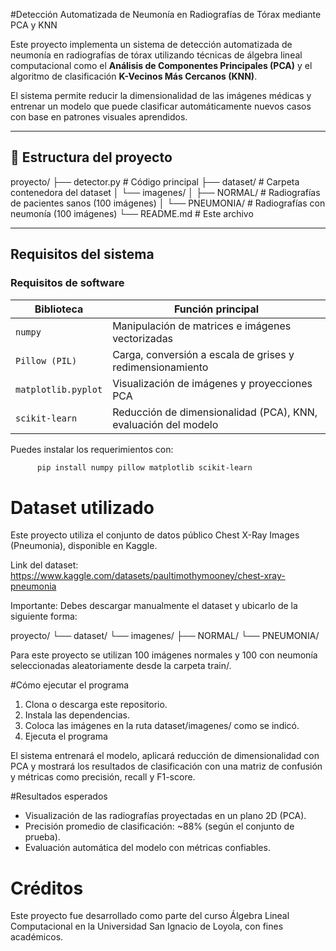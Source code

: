 #Detección Automatizada de Neumonía en Radiografías de Tórax mediante PCA y KNN

Este proyecto implementa un sistema de detección automatizada de neumonía en radiografías de tórax utilizando técnicas de álgebra lineal computacional como el **Análisis de Componentes Principales (PCA)** y el algoritmo de clasificación **K-Vecinos Más Cercanos (KNN)**.

El sistema permite reducir la dimensionalidad de las imágenes médicas y entrenar un modelo que puede clasificar automáticamente nuevos casos con base en patrones visuales aprendidos.

---

## 📂 Estructura del proyecto

proyecto/
├── detector.py # Código principal
├── dataset/ # Carpeta contenedora del dataset
│ └── imagenes/
│ ├── NORMAL/ # Radiografías de pacientes sanos (100 imágenes)
│ └── PNEUMONIA/ # Radiografías con neumonía (100 imágenes)
└── README.md # Este archivo

---

## Requisitos del sistema

### Requisitos de software

| Biblioteca         | Función principal                                              |
|--------------------|---------------------------------------------------------------|
| `numpy`            | Manipulación de matrices e imágenes vectorizadas              |
| `Pillow (PIL)`     | Carga, conversión a escala de grises y redimensionamiento     |
| `matplotlib.pyplot`| Visualización de imágenes y proyecciones PCA                  |
| `scikit-learn`     | Reducción de dimensionalidad (PCA), KNN, evaluación del modelo|

Puedes instalar los requerimientos con:

```bash
      pip install numpy pillow matplotlib scikit-learn
```
# Dataset utilizado
Este proyecto utiliza el conjunto de datos público Chest X-Ray Images (Pneumonia), disponible en Kaggle.

Link del dataset:
https://www.kaggle.com/datasets/paultimothymooney/chest-xray-pneumonia

Importante:
Debes descargar manualmente el dataset y ubicarlo de la siguiente forma:

proyecto/
└── dataset/
    └── imagenes/
        ├── NORMAL/
        └── PNEUMONIA/

Para este proyecto se utilizan 100 imágenes normales y 100 con neumonía seleccionadas aleatoriamente desde la carpeta train/.

#Cómo ejecutar el programa

1. Clona o descarga este repositorio.
2. Instala las dependencias.
3. Coloca las imágenes en la ruta dataset/imagenes/ como se indicó.
4. Ejecuta el programa

El sistema entrenará el modelo, aplicará reducción de dimensionalidad con PCA y mostrará los resultados de clasificación con una matriz de confusión y métricas como precisión, recall y F1-score.

#Resultados esperados

- Visualización de las radiografías proyectadas en un plano 2D (PCA).
- Precisión promedio de clasificación: ~88% (según el conjunto de prueba).
- Evaluación automática del modelo con métricas confiables.

# Créditos
Este proyecto fue desarrollado como parte del curso Álgebra Lineal Computacional en la Universidad San Ignacio de Loyola, con fines académicos.
